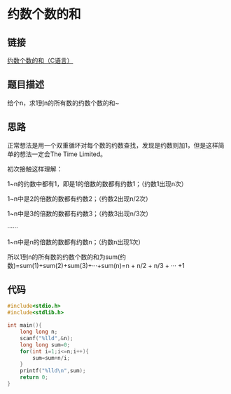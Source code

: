 # 约数个数的和

## 链接

[约数个数的和（C语言）](https://blog.csdn.net/llvyeriji/article/details/122238438)

## 题目描述

给个n，求1到n的所有数的约数个数的和~

## 思路

正常想法是用一个双重循环对每个数的约数查找，发现是约数则加1，但是这样简单的想法一定会The Time Limited。

初次接触这样理解：

1~n的约数中都有1，即是1的倍数的数都有约数1；（约数1出现n次）

1~n中是2的倍数的数都有约数2；（约数2出现n/2次）

1~n中是3的倍数的数都有约数3；（约数3出现n/3次）

······

1~n中是n的倍数的数都有约数n；（约数n出现1次）

所以1到n的所有数的约数个数的和为sum(约数)=sum(1)+sum(2)+sum(3)+···+sum(n)=n + n/2 + n/3 + ··· +1

## 代码

```c++
#include<stdio.h>
#include<stdlib.h>

int main(){
    long long n;
    scanf("%lld",&n);
    long long sum=0;
    for(int i=1;i<=n;i++){
        sum=sum+n/i;
    }
    printf("%lld\n",sum);
    return 0;
}
```